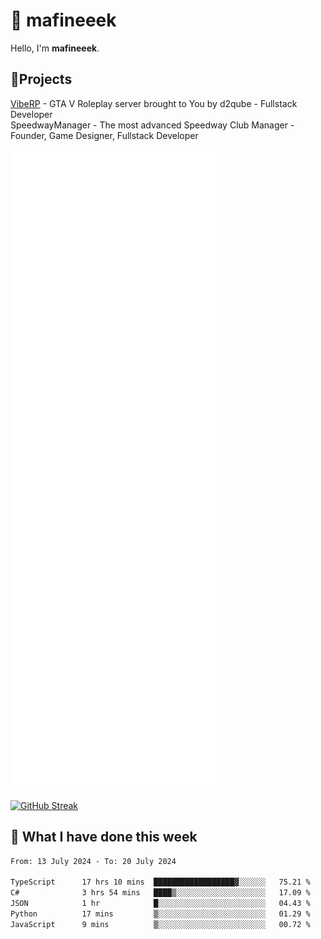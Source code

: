 # 👋 mafineeek
Hello, I'm **mafineeek**.

## 📝Projects

[VibeRP](https://v-rp.pl) - GTA V Roleplay server brought to You by d2qube - Fullstack Developer<br/>
SpeedwayManager - The most advanced Speedway Club Manager - Founder, Game Designer, Fullstack Developer


![](./github-metrics.svg)

[![GitHub Streak](https://streak-stats.demolab.com/?user=mafineeek)](https://git.io/streak-stats)

## 📰 What I have done this week
<!--START_SECTION:waka-->

```txt
From: 13 July 2024 - To: 20 July 2024

TypeScript      17 hrs 10 mins  ██████████████████▓░░░░░░   75.21 %
C#              3 hrs 54 mins   ████▒░░░░░░░░░░░░░░░░░░░░   17.09 %
JSON            1 hr            █░░░░░░░░░░░░░░░░░░░░░░░░   04.43 %
Python          17 mins         ▒░░░░░░░░░░░░░░░░░░░░░░░░   01.29 %
JavaScript      9 mins          ▒░░░░░░░░░░░░░░░░░░░░░░░░   00.72 %
```

<!--END_SECTION:waka-->
